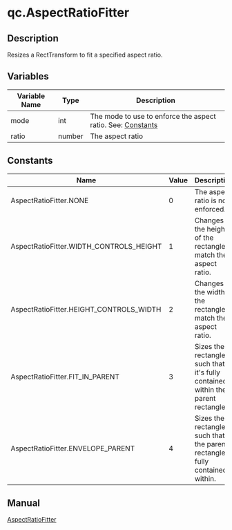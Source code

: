 # qc.AspectRatioFitter

## Description
Resizes a RectTransform to fit a specified aspect ratio.

## Variables
| Variable Name   |   Type      |  Description        |
| ------------- |-------------|-------------|
| mode | int | The mode to use to enforce the aspect ratio. See: [Constants](#_3) |
| ratio | number | The aspect ratio |

## Constants
| Name         |   Value      |  Description        |
| ------------- |-------------|-------------|
| AspectRatioFitter.NONE | 0 | The aspect ratio is not enforced. |
| AspectRatioFitter.WIDTH_CONTROLS_HEIGHT | 1 | Changes the height of the rectangle to match the aspect ratio. |
| AspectRatioFitter.HEIGHT_CONTROLS_WIDTH | 2 | Changes the width of the rectangle to match the aspect ratio. |
| AspectRatioFitter.FIT_IN_PARENT | 3 | Sizes the rectangle such that it's fully contained within the parent rectangle. |
| AspectRatioFitter.ENVELOPE_PARENT | 4 | Sizes the rectangle such that the parent rectangle is fully contained within. |

## Manual
[AspectRatioFitter](http://docs.qiciengine.com/manual/Sample/AspectRatioFitter.html)